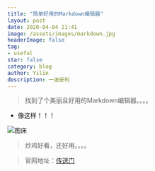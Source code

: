 ```yaml
---
title: "简单好用的Markdown编辑器"
layout: post
date: 2020-04-04 21:41
image: /assets/images/markdown.jpg
headerImage: false
tag:
- useful
star: false
category: blog
author: Yilin
description: 一波安利
---
```


> 找到了个美丽且好用的Markdown编辑器。。。。

- 像这样！！！

![图床](https://gitee.com/yilinya/img/raw/master/blog/20%204%204/blog-1.png)

> 炒鸡好看，还好用。。。。

> 官网地址：[传送门](https://www.typora.io/)